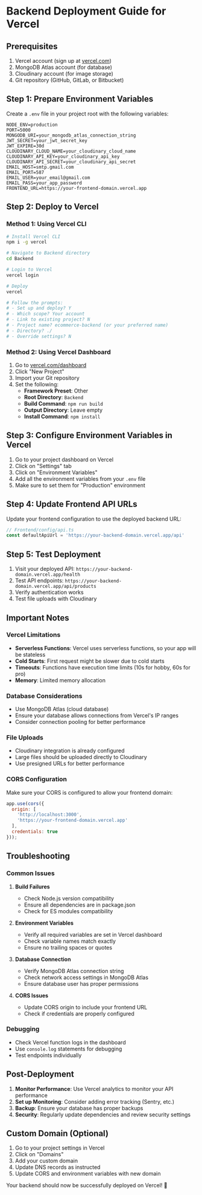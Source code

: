 # Backend Deployment Guide for Vercel

## Prerequisites
1. Vercel account (sign up at [vercel.com](https://vercel.com))
2. MongoDB Atlas account (for database)
3. Cloudinary account (for image storage)
4. Git repository (GitHub, GitLab, or Bitbucket)

## Step 1: Prepare Environment Variables

Create a `.env` file in your project root with the following variables:

```env
NODE_ENV=production
PORT=5000
MONGODB_URI=your_mongodb_atlas_connection_string
JWT_SECRET=your_jwt_secret_key
JWT_EXPIRE=30d
CLOUDINARY_CLOUD_NAME=your_cloudinary_cloud_name
CLOUDINARY_API_KEY=your_cloudinary_api_key
CLOUDINARY_API_SECRET=your_cloudinary_api_secret
EMAIL_HOST=smtp.gmail.com
EMAIL_PORT=587
EMAIL_USER=your_email@gmail.com
EMAIL_PASS=your_app_password
FRONTEND_URL=https://your-frontend-domain.vercel.app
```

## Step 2: Deploy to Vercel

### Method 1: Using Vercel CLI
```bash
# Install Vercel CLI
npm i -g vercel

# Navigate to Backend directory
cd Backend

# Login to Vercel
vercel login

# Deploy
vercel

# Follow the prompts:
# - Set up and deploy? Y
# - Which scope? Your account
# - Link to existing project? N
# - Project name? ecommerce-backend (or your preferred name)
# - Directory? ./
# - Override settings? N
```

### Method 2: Using Vercel Dashboard
1. Go to [vercel.com/dashboard](https://vercel.com/dashboard)
2. Click "New Project"
3. Import your Git repository
4. Set the following:
   - **Framework Preset**: Other
   - **Root Directory**: `Backend`
   - **Build Command**: `npm run build`
   - **Output Directory**: Leave empty
   - **Install Command**: `npm install`

## Step 3: Configure Environment Variables in Vercel

1. Go to your project dashboard on Vercel
2. Click on "Settings" tab
3. Click on "Environment Variables"
4. Add all the environment variables from your `.env` file
5. Make sure to set them for "Production" environment

## Step 4: Update Frontend API URLs

Update your frontend configuration to use the deployed backend URL:

```typescript
// Frontend/config/api.ts
const defaultApiUrl = 'https://your-backend-domain.vercel.app/api'
```

## Step 5: Test Deployment

1. Visit your deployed API: `https://your-backend-domain.vercel.app/health`
2. Test API endpoints: `https://your-backend-domain.vercel.app/api/products`
3. Verify authentication works
4. Test file uploads with Cloudinary

## Important Notes

### Vercel Limitations
- **Serverless Functions**: Vercel uses serverless functions, so your app will be stateless
- **Cold Starts**: First request might be slower due to cold starts
- **Timeouts**: Functions have execution time limits (10s for hobby, 60s for pro)
- **Memory**: Limited memory allocation

### Database Considerations
- Use MongoDB Atlas (cloud database)
- Ensure your database allows connections from Vercel's IP ranges
- Consider connection pooling for better performance

### File Uploads
- Cloudinary integration is already configured
- Large files should be uploaded directly to Cloudinary
- Use presigned URLs for better performance

### CORS Configuration
Make sure your CORS is configured to allow your frontend domain:

```javascript
app.use(cors({
  origin: [
    'http://localhost:3000',
    'https://your-frontend-domain.vercel.app'
  ],
  credentials: true
}));
```

## Troubleshooting

### Common Issues

1. **Build Failures**
   - Check Node.js version compatibility
   - Ensure all dependencies are in package.json
   - Check for ES modules compatibility

2. **Environment Variables**
   - Verify all required variables are set in Vercel dashboard
   - Check variable names match exactly
   - Ensure no trailing spaces or quotes

3. **Database Connection**
   - Verify MongoDB Atlas connection string
   - Check network access settings in MongoDB Atlas
   - Ensure database user has proper permissions

4. **CORS Issues**
   - Update CORS origin to include your frontend URL
   - Check if credentials are properly configured

### Debugging
- Check Vercel function logs in the dashboard
- Use `console.log` statements for debugging
- Test endpoints individually

## Post-Deployment

1. **Monitor Performance**: Use Vercel analytics to monitor your API performance
2. **Set up Monitoring**: Consider adding error tracking (Sentry, etc.)
3. **Backup**: Ensure your database has proper backups
4. **Security**: Regularly update dependencies and review security settings

## Custom Domain (Optional)

1. Go to your project settings in Vercel
2. Click on "Domains"
3. Add your custom domain
4. Update DNS records as instructed
5. Update CORS and environment variables with new domain

Your backend should now be successfully deployed on Vercel! 🚀
